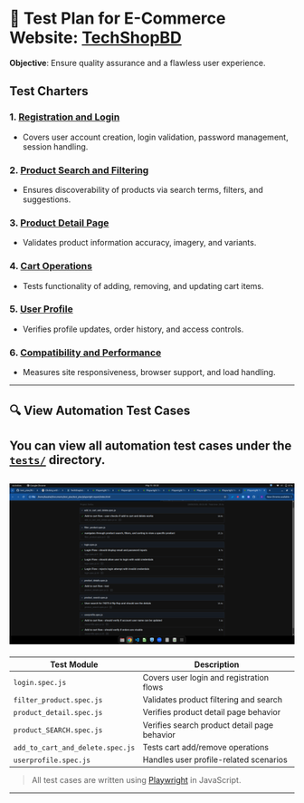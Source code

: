 # 🧪 Test Plan for E-Commerce Website: [TechShopBD](https://techshopbd.com)

**Objective**: Ensure quality assurance and a flawless user experience.

## Test Charters

### 1. [Registration and Login](./test-charters/login_and_registration.md)
- Covers user account creation, login validation, password management, session handling.

### 2. [Product Search and Filtering](./test-charters/product-search-filtering.md)
- Ensures discoverability of products via search terms, filters, and suggestions.

### 3. [Product Detail Page](./test-charters/product-detail-page.md)
- Validates product information accuracy, imagery, and variants.

### 4. [Cart Operations](./test-charters/cart-operations.md)
- Tests functionality of adding, removing, and updating cart items.

### 5. [User Profile](./test-charters/user-profile.md)
- Verifies profile updates, order history, and access controls.

### 6. [Compatibility and Performance](./test-charters/compatibility-performance.md)
- Measures site responsiveness, browser support, and load handling.

---
## 🔍 View Automation Test Cases

You can view all automation test cases under the [`tests/`](./tests) directory.
---
![test_cases](test-charters/assets/coverage.png)
---

| Test Module           | Description                                 |
|-----------------------|---------------------------------------------|
| `login.spec.js`       | Covers user login and registration flows    |
| `filter_product.spec.js` | Validates product filtering and search    |
| `product_detail.spec.js` | Verifies product detail page behavior     |
| `product_SEARCH.spec.js` | Verifies search product detail page behavior     |
| `add_to_cart_and_delete.spec.js` | Tests cart add/remove operations |
| `userprofile.spec.js` | Handles user profile-related scenarios      |

> All test cases are written using [Playwright](https://playwright.dev/) in JavaScript.
---
